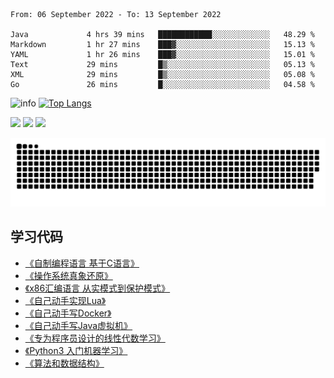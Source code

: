 <!--START_SECTION:waka-->

```text
From: 06 September 2022 - To: 13 September 2022

Java             4 hrs 39 mins   ████████████░░░░░░░░░░░░░   48.29 %
Markdown         1 hr 27 mins    ███▓░░░░░░░░░░░░░░░░░░░░░   15.13 %
YAML             1 hr 26 mins    ███▓░░░░░░░░░░░░░░░░░░░░░   15.01 %
Text             29 mins         █▒░░░░░░░░░░░░░░░░░░░░░░░   05.13 %
XML              29 mins         █▒░░░░░░░░░░░░░░░░░░░░░░░   05.08 %
Go               26 mins         █░░░░░░░░░░░░░░░░░░░░░░░░   04.58 %
```

<!--END_SECTION:waka-->

![info](https://github-readme-stats.vercel.app/api?username=chenlingmin&show_icons=true&count_private=true&hide=prs&theme=default_repocard)
[![Top Langs](https://github-readme-stats.vercel.app/api/top-langs/?username=chenlingmin&layout=compact)](https://github.com/anuraghazra/github-readme-stats)


[![](https://img.shields.io/badge/OS-Arch%20Linux-33aadd?style=flat-square&logo=arch-linux&logoColor=ffffff)](https://www.archlinux.org/)
[![](https://img.shields.io/badge/macOS-Hackintosh-292e33?style=flat-square&logo=apple&logoColor=ffffff)](https://www.tonymacx86.com/)
![](https://visitor-badge.glitch.me/badge?page_id=CasterWx.readme)

![](https://raw.githubusercontent.com/chenlingmin/chenlingmin/main/assets/github-contribution-grid-snake.svg)  

## 学习代码

* [《自制编程语言 基于C语言》](https://github.com/chenlingmin/sparrow)
* [《操作系统真象还原》](https://github.com/chenlingmin/os-learn)
* [《x86汇编语言 从实模式到保护模式》](https://github.com/chenlingmin/x86_assembly)
* [《自己动手实现Lua》](https://github.com/chenlingmin/luago)
* [《自己动手写Docker》](https://github.com/chenlingmin/mydocker)
* [《自己动手写Java虚拟机》](https://github.com/chenlingmin/jvmgo)
* [《专为程序员设计的线性代数学习》](https://github.com/chenlingmin/Play-with-Linear-Algebra)
* [《Python3 入门机器学习》](https://github.com/chenlingmin/python3-ml)
* [《算法和数据结构》](https://github.com/chenlingmin/algorithms)
